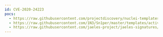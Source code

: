 ```yaml
---
id: CVE-2020-24223
pocs:
  - https://raw.githubusercontent.com/projectdiscovery/nuclei-templates/master/cves/CVE-2020-24223.yaml
  - https://raw.githubusercontent.com/1N3/Sn1per/master/templates/active/CVE-2020-24223_-_Mara_CMS_7.5_Reflective_XSS.sh
  - https://raw.githubusercontent.com/jaeles-project/jaeles-signatures/master/cves/mara-cms-reflective-xss-cve-2020-24223.yaml
---
```

